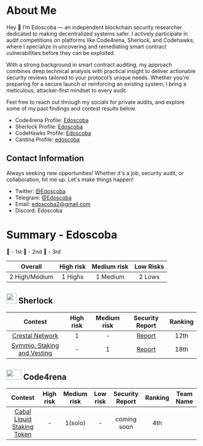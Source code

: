 # About Me
Hey 👋 I’m Edoscoba — an independent blockchain security researcher dedicated to making decentralized systems safer. I actively participate in audit competitions on platforms like Code4rena, Sherlock, and Codehawks, where I specialize in uncovering and remediating smart contract vulnerabilities before they can be exploited.

With a strong background in smart contract auditing, my approach combines deep technical analysis with practical insight to deliver actionable security reviews tailored to your protocol’s unique needs. Whether you're preparing for a secure launch or reinforcing an existing system, I bring a meticulous, attacker-first mindset to every audit.

Feel free to reach out through my socials for private audits, and explore some of my past findings and contest results below.

- Code4rena Profile: [Edoscoba](https://code4rena.com/@Edoscoba)
- Sherlock Profile: [Edoscoba](https://audits.sherlock.xyz/watson/Edoscoba)
- CodeHawks Profile: [Edoscoba](https://www.codehawks.com/profile/clokuwofs000yih08n1oqrf6d)
- Cantina Profile:  [edoscoba](https://cantina.xyz/u/edoscoba)

## Contact Information

Always seeking new opportunities! Whether it's a job, security audit, or collaboration, hit me up. Let's make things happen!

- Twitter: [@Edoscoba](https://twitter.com/edoscoba)
- Telegram: [@Edoscoba](https://t.me/Edoscoba)
- Email: [edoscoba2@gmail.com](edoscoba2@gmail.com)
- Discord: Edoscoba

# Summary - Edoscoba

🥇 - 1st
🥈 - 2nd
🥉 - 3rd

|    Overall     | High risk | Medium risk | Low Risks |
| :------------: | :-------: | :---------: | :-------: |
| 2 High/Medium  | 1 Highs   | 1  Medium   |  2 Lows   |



<!-- ## <img src="https://code4rena.com/images/c4-logo-icon.svg" width=40 height=27> Code4rena

|                                 Contest                                 | High risk | Medium risk | Low risk |                               Security Report                               | Ranking | Team Name |
| :---------------------------------------------------------------------: | :-------: | :---------: | :------: | :-------------------------------------------------------------------------: | :-----: | --------- |
|      [Ai Arena](https://code4rena.com/audits/2024-02-ai-arena#top)      |     2     |      1      |    -     |  [Report](https://github.com/code-423n4/2024-02-ai-arena-findings/issues)   |  260th  |           |
|          [Noya](https://code4rena.com/audits/2024-04-noya#top)          |     -     |      1      |    -     |   [Report](https://github.com/code-423n4/2024-04-noya-findings/issues/51)   |  109th  |           |
|         [Predy](https://code4rena.com/audits/2024-05-predy#top)         |     -     |      1      |    -     |  [Report](https://github.com/code-423n4/2024-05-predy-findings/issues/246)  |  51st   |           |
|      [ThorWallet](https://code4rena.com/audits/2025-02-thorwallet)      |     1     |      -      |    -     | [Report](https://code4rena.com/audits/2025-02-thorwallet/submissions/S-374) |   🥉    |           |
| [Next Generation](https://code4rena.com/audits/2025-01-next-generation) |     1     |      -      |    -     |                               [Coming soon]()                               |  25th   |           |
|        [Nudgexyz](https://code4rena.com/audits/2025-03-nudgexyz)        |     -     |      1      |    -     |                               [Coming soon]()                               |    -    |           | -->

## <img src="https://www.google.com/s2/favicons?sz=64&domain_url=https://audits.sherlock.xyz/" width=27 height=27> Sherlock

|                           Contest                            | High risk | Medium risk |                                         Security Report                                          | Ranking | 
| :----------------------------------------------------------: | :-------: | :---------: | :----------------------------------------------------------------------------------------------: | :-----: |
| [Crestal Network](https://audits.sherlock.xyz/contests/755) |     1     |      -      | [Report](https://github.com/sherlock-audit/2025-03-crestal-network-judging/issues/74) |   12th   | 
|   [Symmio, Staking and Vesting](https://audits.sherlock.xyz/contests/838)    |     -     |      1      |                    [Report]( https://github.com/sherlock-audit/2025-03-crestal-network-judging/issues/74)                     |    18th    | 

## <img src="https://code4rena.com/images/c4-logo-icon.svg" width=40 height=27> Code4rena

|                                 Contest                                 | High risk | Medium risk | Low risk |                               Security Report                               | Ranking | Team Name |
| :---------------------------------------------------------------------: | :-------: | :---------: | :------: | :-------------------------------------------------------------------------: | :-----: | --------- |
|      [Cabal Liquid Staking Token](https://code4rena.com/audits/2025-04-cabal-liquid-staking-token)      |     -     |   1(solo)   |    -     |  coming soon   |  4th  |           |
<!-- ## <img src="https://www.google.com/s2/favicons?sz=64&domain_url=https://cantina.xyz/" width=27 height=27> Cantina

|                                          Contest                                          | High risk | Medium risk |                                   Security Report                                    | Ranking | Team Name |
| :---------------------------------------------------------------------------------------: | :-------: | :---------: | :----------------------------------------------------------------------------------: | :-----: | :-------: |
| [Royco Protocol](https://cantina.xyz/code/fadb5a8f-e39c-4a6b-89f6-a03858bb8602/README.md) |     1     |      -      | [Report](https://cantina.xyz/code/fadb5a8f-e39c-4a6b-89f6-a03858bb8602/findings/411) |   83    |     -     |
 -->

<!-- ## <img src="https://res.cloudinary.com/droqoz7lg/image/upload/v1689080263/snhkgvtsidryjdtx0pce.png" width=32 height=22> CodeHawks

|                              Contest                              | High risk | Medium risk | Low risk |                                                 Security Report                                                 | Ranking | Team Name |
| :---------------------------------------------------------------: | :-------: | :---------: | :------: | :-------------------------------------------------------------------------------------------------------------: | :-----: | --------- | -->
